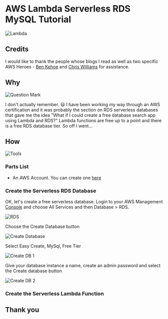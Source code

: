 # AWS Lambda Serverless RDS MySQL Tutorial
![Lambda](https://user-images.githubusercontent.com/9034190/120906888-25807100-c62b-11eb-94fa-686113054719.png)

## Credits

I would like to thank the people whose blogs I read as well as two specific AWS Heroes - [Ben Kehoe](https://twitter.com/ben11kehoe) and [Chris Williams](https://twitter.com/mistwire) for assistance.

## Why

![Question Mark](https://user-images.githubusercontent.com/9034190/120907020-0b935e00-c62c-11eb-8460-4bf18c265704.png)

I don't actually remember. :smiley: I have been working my way through an AWS certification and it was probably the section on RDS serverless databases that gave me the idea "What if I could create a free database search app using Lambda and RDS?" Lambda functions are free up to a point and there is a free RDS database tier. So off I went...

## How

![Tools](https://user-images.githubusercontent.com/9034190/120907232-dbe55580-c62d-11eb-9a65-27f4d2707c71.png)

### Parts List

* An AWS Account. You can create one [here](https://portal.aws.amazon.com/gp/aws/developer/registration/index.html)

### Create the Serverless RDS Database

OK, let's create a free serverless database. Login to your AWS Management [Console](https://aws.amazon.com/console/) and choose All Services and then Database > RDS.

![RDS](https://user-images.githubusercontent.com/9034190/120907486-e43e9000-c62f-11eb-9c8f-02e02deb8c63.png)

Choose the Create Database button 

![Create Database](https://user-images.githubusercontent.com/9034190/120907637-25836f80-c631-11eb-9669-7c7abb358bc7.png)

Select Easy Create, MySql, Free Tier

![Create DB 1](https://user-images.githubusercontent.com/9034190/120907732-e6095300-c631-11eb-855e-ff8aa75741a8.png)

Give your database instance a name, create an admin password and select the Create database button

![Create DB 2](https://user-images.githubusercontent.com/9034190/120907754-1d77ff80-c632-11eb-9506-d19b09996696.png)



### Create the Serverless Lambda Function
## Thank you
